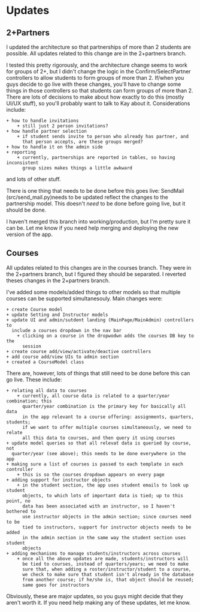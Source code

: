 # Updates

## 2+Partners

I updated the architecture so that partnerships of more than 2 students are 
possible. All updates related to this change are in the 2+partners branch.

I tested this pretty rigorously, and the architecture change seems to work for groups 
of 2+, but I didn't change the logic in the Confirm/SelectPartner controllers to allow
students to form groups of more than 2. If/when you guys decide to go live with these
changes, you'll have to change some things in those controllers so that students can
form groups of more than 2. There are lots of decisions to make about how exactly to
do this (mostly UI/UX stuff), so you'll probably want to talk to Kay about it. 
Considerations include:

    + how to handle invitations
        + still just 2 person invitations?
    + how handle partner selection
        + if student sends invite to person who already has partner, and
          that person accepts, are these groups merged?
    + how to handle it on the admin side
    + reporting
        + currently, partnerships are reported in tables, so having inconsistent
          group sizes makes things a little awkward

and lots of other stuff.

There is one thing that needs to be done before this goes live: SendMail 
(src/send_mail.py)needs to be updated reflect the changes to the partnership
model. This doesn't *need* to be done before going live, but it should be done.

I haven't merged this branch into working/production, but I'm pretty sure it 
can be. Let me know if you need help merging and deploying the new version of
the app.

## Courses

All updates related to this changes are in the courses branch. They were in
the 2+partners branch, but I figured they should be separated. I reverted
theses changes in the 2+partners branch.

I've added some models/added things to other models so that multiple courses
can be supported simultanesouly. Main changes were:

    + create Course model
    + update Setting and Instructor models
    + update UI and admin/sutdent landing (MainPage/MainAdmin) controllers to 
      include a courses dropdown in the nav bar
        + clicking on a course in the dropwodwn adds the courses DB key to the 
          session
    + create course add/view/activate/deactive controllers 
    + add course add/view UIs to admin section
    + created a CourseModel class

There are, however, lots of things that still need to be done before this can go 
live. These include:

    + relating all data to courses
        + currently, all course data is related to a quarter/year combination; this
          quarter/year combination is the primary key for basically all data 
          in the app relevant to a course offering: assignments, quarters, students;
          if we want to offer multiple courses simultaneously, we need to relate
          all this data to courses, and then query it using courses
    + update model queries so that all relevat data is queried by course, not
      quarter/year (see above); this needs to be done everywhere in the app
    + making sure a list of courses is passed to each template in each controller
        + this is so the courses dropdown appears on every page
    + adding support for instructor objects
        + in the student section, the app uses student emails to look up student
          objects, to which lots of important data is tied; up to this point, no
          data has been associated with an instructor, so I haven't bothered to
          use instructor objects in the admin section; since courses need to be
          tied to instructors, support for instructor objects needs to be added
          in the admin section in the same way the student section uses student
          objects
    + adding mechanisms to manage students/instructors across courses
        + once all the above updates are made, students/instructors will
          be tied to courses, instead of quarters/years; we need to make
          sure that, when adding a roster/instructor/student to a course,
          we check to make sure that student isn't already in the database
          from another course; if he/she is, that object should be reused;
          same goes for instructors
          
Obviously, these are major updates, so you guys might decide that they aren't
worth it. If you need help making any of these updates, let me know.


